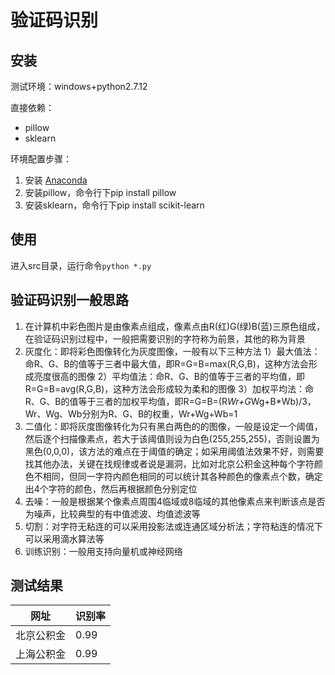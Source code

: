 # 验证码识别

## 安装
测试环境：windows+python2.7.12

直接依赖：

+ pillow
+ sklearn

环境配置步骤：

1. 安装 [Anaconda](https://www.continuum.io/downloads)
2. 安装pillow，命令行下pip install pillow
3. 安装sklearn，命令行下pip install scikit-learn


## 使用
进入src目录，运行命令`python *.py`


## 验证码识别一般思路

1. 在计算机中彩色图片是由像素点组成，像素点由R(红)G(绿)B(蓝)三原色组成，在验证码识别过程中，一般把需要识别的字符称为前景，其他的称为背景
2. 灰度化：即将彩色图像转化为灰度图像，一般有以下三种方法
	1）最大值法：命R、G、B的值等于三者中最大值，即R=G=B=max(R,G,B)，这种方法会形成亮度很高的图像
	2）平均值法：命R、G、B的值等于三者的平均值，即R=G=B=avg(R,G,B)，这种方法会形成较为柔和的图像
	3）加权平均法：命R、G、B的值等于三者的加权平均值，即R=G=B=(R*Wr+G*Wg+B*Wb)/3，Wr、Wg、Wb分别为R、G、B的权重，Wr+Wg+Wb=1
3. 二值化：即将灰度图像转化为只有黑白两色的的图像，一般是设定一个阈值，然后逐个扫描像素点，若大于该阈值则设为白色(255,255,255)，否则设置为黑色(0,0,0)，该方法的难点在于阈值的确定；如采用阈值法效果不好，则需要找其他办法，关键在找规律或者说是漏洞，比如对北京公积金这种每个字符颜色不相同，但同一字符内颜色相同的可以统计其各种颜色的像素点个数，确定出4个字符的颜色，然后再根据颜色分别定位
4. 去噪：一般是根据某个像素点周围4临域或8临域的其他像素点来判断该点是否为噪声，比较典型的有中值滤波、均值滤波等
5. 切割：对字符无粘连的可以采用投影法或连通区域分析法；字符粘连的情况下可以采用滴水算法等
6. 训练识别：一般用支持向量机或神经网络


## 测试结果
|    网址 	| 识别率 |
|-----------|--------|
|北京公积金 |  0.99  |
|上海公积金 |  0.99  |